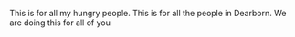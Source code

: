 This is for all my hungry people.
This is for all the people in Dearborn.
We are doing this for all of you
